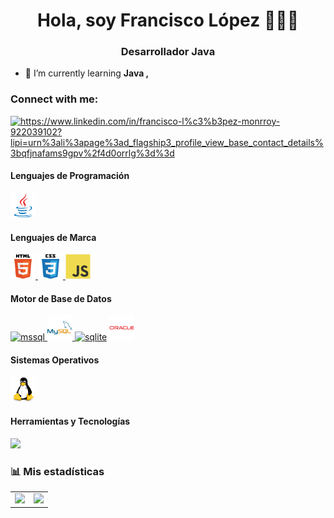 <!--
**FranckMJS92/FranckMJS92** is a ✨ _special_ ✨ repository because its `README.md` (this file) appears on your GitHub profile.

Here are some ideas to get you started:

- 🔭 I’m currently working on ...
- 🌱 I’m currently learning ...
- 👯 I’m looking to collaborate on ...
- 🤔 I’m looking for help with ...
- 💬 Ask me about ...
- 📫 How to reach me: ...
- 😄 Pronouns: ...
- ⚡ Fun fact: ...
-->
<h1 align="center">Hola, soy Francisco López 🙋🏽‍♂️</h1>
<h3 align="center">Desarrollador Java</h3>


- 🌱 I’m currently learning **Java ,**

<h3 align="left">Connect with me:</h3>
<p align="left">
<a href="https://linkedin.com/in/https://www.linkedin.com/in/francisco-l%c3%b3pez-monrroy-922039102?lipi=urn%3ali%3apage%3ad_flagship3_profile_view_base_contact_details%3bqfjnafams9gpv%2f4d0orrlg%3d%3d" target="blank"><img align="center" src="https://raw.githubusercontent.com/rahuldkjain/github-profile-readme-generator/master/src/images/icons/Social/linked-in-alt.svg" alt="https://www.linkedin.com/in/francisco-l%c3%b3pez-monrroy-922039102?lipi=urn%3ali%3apage%3ad_flagship3_profile_view_base_contact_details%3bqfjnafams9gpv%2f4d0orrlg%3d%3d" height="30" width="40" /></a>
</p>

<h4>Lenguajes de Programación</h4>
<p>
  <a href="https://www.java.com" target="_blank" rel="noreferrer"> <img src="https://raw.githubusercontent.com/devicons/devicon/master/icons/java/java-original.svg" alt="java" width="40" height="40" padding="10px"/> </a>
</p>
<h4>Lenguajes de Marca</h4>
    <p>
        <a href="https://www.w3.org/html/" target="_blank" rel="noreferrer"> <img src="https://raw.githubusercontent.com/devicons/devicon/master/icons/html5/html5-original-wordmark.svg" alt="html5" width="40" height="40" /> </a>
        <a href="https://www.w3schools.com/css/" target="_blank" rel="noreferrer"> <img src="https://raw.githubusercontent.com/devicons/devicon/master/icons/css3/css3-original-wordmark.svg" alt="css3" width="40" height="40" /> </a>
        <a href="https://developer.mozilla.org/en-US/docs/Web/JavaScript" target="_blank" rel="noreferrer"> <img src="https://raw.githubusercontent.com/devicons/devicon/master/icons/javascript/javascript-original.svg" alt="javascript" width="40" height="40" /> </a>
    </p>
<h4>Motor de Base de Datos</h4>
    <p>
        <a href="https://www.microsoft.com/en-us/sql-server" target="_blank" rel="noreferrer"> <img src="https://www.svgrepo.com/show/303229/microsoft-sql-server-logo.svg" alt="mssql" width="40" height="40" /> </a>
        <a href="https://www.mysql.com/" target="_blank" rel="noreferrer"> <img src="https://raw.githubusercontent.com/devicons/devicon/master/icons/mysql/mysql-original-wordmark.svg" alt="mysql" width="40" height="40" /> </a>
        <a href="https://www.sqlite.org/" target="_blank" rel="noreferrer"> <img src="https://www.vectorlogo.zone/logos/sqlite/sqlite-icon.svg" alt="sqlite" width="40" height="40" /></a>
        <a href="https://www.oracle.com/" target="_blank" rel="noreferrer"> <img src="https://raw.githubusercontent.com/devicons/devicon/master/icons/oracle/oracle-original.svg" alt="oracle" width="40" height="40" /> </a>
    </p>
<h4>Sistemas Operativos</h4>
    <p>
        <a href="https://www.linux.org/" target="_blank" rel="noreferrer"> <img src="https://raw.githubusercontent.com/devicons/devicon/master/icons/linux/linux-original.svg" alt="linux" width="40" height="40" /> </a>
    </p>
<h4>Herramientas y Tecnologías</h4>
        <p>
            <a><img src="https://img.shields.io/badge/GitHub-100000?style=for-the-badge&logo=github&logoColor=white"></a>
        </p>

  ### 📊 Mis estadísticas

<table>
  <tr>
    <td valign="top"><img src="https://github-readme-stats.vercel.app/api/top-langs/?username=FranckMJS92&theme=radical&card_width=450em)](https://github.com/FranckMJS92/FranckMJS92/github-readme-stats"/></td>
    <td valign="top"><img height="180em" src="https://github-readme-stats.vercel.app/api?username=FranckMJS92&show_icons=true&hide_border=true&&count_private=true&include_all_commits=true&theme=radical&hide_stars=false" /></td>
  </tr>
</table>
